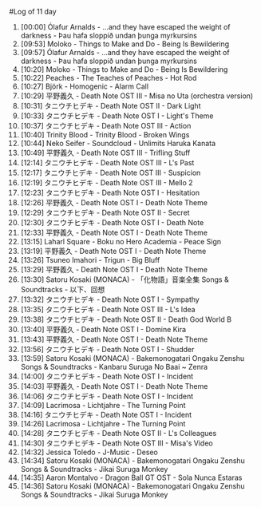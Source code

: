#Log of 11 day

1. [00:00] Ólafur Arnalds - ...and they have escaped the weight of darkness - Þau hafa sloppið undan þunga myrkursins
1. [09:53] Moloko - Things to Make and Do - Being Is Bewildering
1. [09:57] Ólafur Arnalds - ...and they have escaped the weight of darkness - Þau hafa sloppið undan þunga myrkursins
1. [10:20] Moloko - Things to Make and Do - Being Is Bewildering
1. [10:22] Peaches - The Teaches of Peaches - Hot Rod
1. [10:27] Björk - Homogenic - Alarm Call
1. [10:29] 平野義久 - Death Note OST III - Misa no Uta (orchestra version)
1. [10:31] タニウチヒデキ - Death Note OST II - Dark Light
1. [10:33] タニウチヒデキ - Death Note OST I - Light's Theme
1. [10:37] タニウチヒデキ - Death Note OST III - Action
1. [10:40] Trinity Blood - Trinity Blood - Broken Wings
1. [10:44] Neko Seifer - Soundcloud - Unlimits Haruka Kanata
1. [10:49] 平野義久 - Death Note OST III - Trifling Stuff
1. [12:14] タニウチヒデキ - Death Note OST III - L's Past
1. [12:17] タニウチヒデキ - Death Note OST III - Suspicion
1. [12:19] タニウチヒデキ - Death Note OST III - Mello 2
1. [12:23] タニウチヒデキ - Death Note OST I - Hesitation
1. [12:26] 平野義久 - Death Note OST I - Death Note Theme
1. [12:29] タニウチヒデキ - Death Note OST II - Secret
1. [12:30] タニウチヒデキ - Death Note OST I - Death Note
1. [12:33] 平野義久 - Death Note OST I - Death Note Theme
1. [13:15] Laharl Square - Boku no Hero Academia - Peace Sign
1. [13:19] 平野義久 - Death Note OST I - Death Note Theme
1. [13:26] Tsuneo Imahori - Trigun - Big Bluff
1. [13:29] 平野義久 - Death Note OST I - Death Note Theme
1. [13:30] Satoru Kosaki (MONACA) - 「化物語」音楽全集 Songs & Soundtracks - 以下、回想
1. [13:32] タニウチヒデキ - Death Note OST I - Sympathy
1. [13:35] タニウチヒデキ - Death Note OST III - L's Idea
1. [13:38] タニウチヒデキ - Death Note OST II - Death God World B
1. [13:40] 平野義久 - Death Note OST I - Domine Kira
1. [13:43] 平野義久 - Death Note OST I - Death Note Theme
1. [13:56] タニウチヒデキ - Death Note OST I - Shudder
1. [13:59] Satoru Kosaki (MONACA) - Bakemonogatari Ongaku Zenshu Songs & Soundtracks - Kanbaru Suruga No Baai ~ Zenra
1. [14:00] タニウチヒデキ - Death Note OST I - Incident
1. [14:03] 平野義久 - Death Note OST I - Death Note Theme
1. [14:06] タニウチヒデキ - Death Note OST I - Incident
1. [14:09] Lacrimosa - Lichtjahre - The Turning Point
1. [14:16] タニウチヒデキ - Death Note OST I - Incident
1. [14:26] Lacrimosa - Lichtjahre - The Turning Point
1. [14:28] タニウチヒデキ - Death Note OST II - L's Colleagues
1. [14:30] タニウチヒデキ - Death Note OST III - Misa's Video
1. [14:32] Jessica Toledo - J-Music - Deseo
1. [14:34] Satoru Kosaki (MONACA) - Bakemonogatari Ongaku Zenshu Songs & Soundtracks - Jikai Suruga Monkey
1. [14:35] Aaron Montalvo - Dragon Ball GT OST - Sola Nunca Estaras
1. [14:36] Satoru Kosaki (MONACA) - Bakemonogatari Ongaku Zenshu Songs & Soundtracks - Jikai Suruga Monkey
